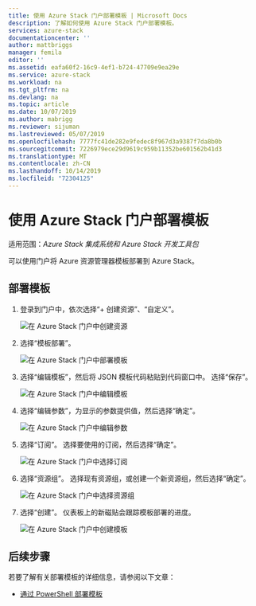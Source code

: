 ```yaml
---
title: 使用 Azure Stack 门户部署模板 | Microsoft Docs
description: 了解如何使用 Azure Stack 门户部署模板。
services: azure-stack
documentationcenter: ''
author: mattbriggs
manager: femila
editor: ''
ms.assetid: eafa60f2-16c9-4ef1-b724-47709e9ea29e
ms.service: azure-stack
ms.workload: na
ms.tgt_pltfrm: na
ms.devlang: na
ms.topic: article
ms.date: 10/07/2019
ms.author: mabrigg
ms.reviewer: sijuman
ms.lastreviewed: 05/07/2019
ms.openlocfilehash: 7777fc41de282e9fedec8f967d3a9387f7da8b0b
ms.sourcegitcommit: 7226979ece29d9619c959b11352be601562b41d3
ms.translationtype: MT
ms.contentlocale: zh-CN
ms.lasthandoff: 10/14/2019
ms.locfileid: "72304125"
---
```

# <a name="deploy-a-template-using-the-portal-in-azure-stack"></a>使用 Azure Stack 门户部署模板

适用范围：*Azure Stack 集成系统和 Azure Stack 开发工具包*

可以使用门户将 Azure 资源管理器模板部署到 Azure Stack。

## <a name="to-deploy-a-template"></a>部署模板

1. 登录到门户中，依次选择“+ 创建资源”、“自定义”。

   ![在 Azure Stack 门户中创建资源](media/azure-stack-deploy-template-portal/template-deploy1.png)

1. 选择“模板部署”。

   ![在 Azure Stack 门户中部署模板](media/azure-stack-deploy-template-portal/template-deploy2.png)

1. 选择“编辑模板”，然后将 JSON 模板代码粘贴到代码窗口中。 选择“保存”。

   ![在 Azure Stack 门户中编辑模板](media/azure-stack-deploy-template-portal/template-deploy3.png)

1. 选择“编辑参数”，为显示的参数提供值，然后选择“确定”。

   ![在 Azure Stack 门户中编辑参数](media/azure-stack-deploy-template-portal/template-deploy4.png)

1. 选择“订阅”。 选择要使用的订阅，然后选择“确定”。

   ![在 Azure Stack 门户中选择订阅](media/azure-stack-deploy-template-portal/template-deploy5.png)

1. 选择“资源组”。 选择现有资源组，或创建一个新资源组，然后选择“确定”。

   ![在 Azure Stack 门户中选择资源组](media/azure-stack-deploy-template-portal/template-deploy6.png)

1. 选择“创建”。 仪表板上的新磁贴会跟踪模板部署的进度。

   ![在 Azure Stack 门户中创建模板](media/azure-stack-deploy-template-portal/template-deploy7.png)

## <a name="next-steps"></a>后续步骤

若要了解有关部署模板的详细信息，请参阅以下文章：

- [通过 PowerShell 部署模板](azure-stack-deploy-template-powershell.md)
